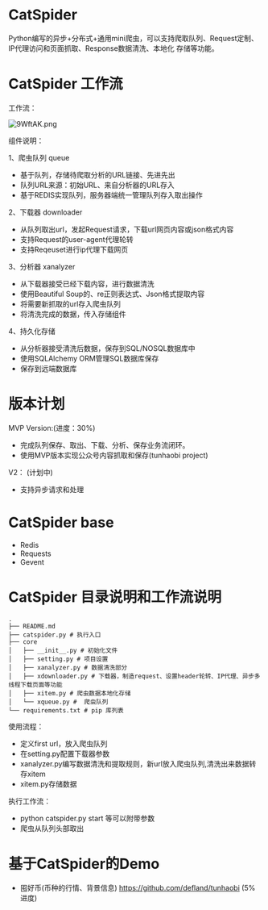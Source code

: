 # CatSpider

Python编写的异步+分布式+通用mini爬虫，可以支持爬取队列、Request定制、IP代理访问和页面抓取、Response数据清洗、本地化 存储等功能。

# CatSpider 工作流

工作流：

![9WftAK.png](https://s1.ax1x.com/2018/03/11/9WftAK.png)

组件说明：

1、爬虫队列 queue 

- 基于队列，存储待爬取分析的URL链接、先进先出
- 队列URL来源：初始URL、来自分析器的URL存入
- 基于REDIS实现队列，服务器端统一管理队列存入取出操作

2、下载器 downloader

- 从队列取出url，发起Request请求，下载url网页内容或json格式内容
- 支持Request的user-agent代理轮转
- 支持Reqeuset进行ip代理下载网页

3、分析器 xanalyzer

- 从下载器接受已经下载内容，进行数据清洗
- 使用Beautiful Soup的、re正则表达式、Json格式提取内容
- 将需要新抓取的url存入爬虫队列
- 将清洗完成的数据，传入存储组件

4、持久化存储

- 从分析器接受清洗后数据，保存到SQL/NOSQL数据库中
- 使用SQLAlchemy ORM管理SQL数据库保存
- 保存到远端数据库

# 版本计划

MVP Version:(进度：30%)

- 完成队列保存、取出、下载、分析、保存业务流闭环。
- 使用MVP版本实现公众号内容抓取和保存(tunhaobi project)

V2： (计划中)

- 支持异步请求和处理



# CatSpider base

- Redis
- Requests
- Gevent

# CatSpider 目录说明和工作流说明


```
.
├── README.md
├── catspider.py # 执行入口
├── core
│   ├── __init__.py # 初始化文件
│   ├── setting.py # 项目设置
│   ├── xanalyzer.py # 数据清洗部分
│   ├── xdownloader.py # 下载器，制造request、设置header轮转、IP代理、异步多线程下载页面等功能
│   ├── xitem.py # 爬虫数据本地化存储
│   └── xqueue.py #  爬虫队列
└── requirements.txt # pip 库列表

```
使用流程：

- 定义first url，放入爬虫队列
- 在setting.py配置下载器参数
- xanalyzer.py编写数据清洗和提取规则，新url放入爬虫队列,清洗出来数据转存xitem
- xitem.py存储数据

执行工作流：

- python catspider.py start 等可以附带参数
- 爬虫从队列头部取出




# 基于CatSpider的Demo

- 囤好币(币种的行情、背景信息) https://github.com/defland/tunhaobi (5%进度)



